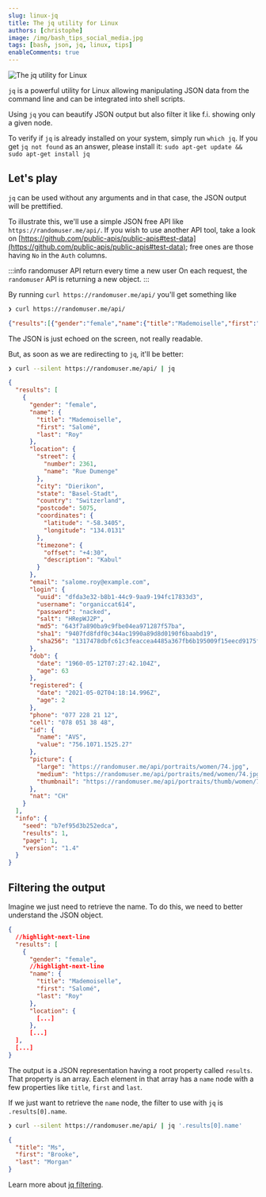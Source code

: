 ```yaml
---
slug: linux-jq
title: The jq utility for Linux
authors: [christophe]
image: /img/bash_tips_social_media.jpg
tags: [bash, json, jq, linux, tips]
enableComments: true
---
```

<!-- cspell:ignore Salomé -->
![The jq utility for Linux](/img/bash_tips_header.jpg)

`jq` is a powerful utility for Linux allowing manipulating JSON data from the command line and can be integrated into shell scripts.

Using `jq` you can beautify JSON output but also filter it like f.i. showing only a given node.

<!-- truncate -->

To verify if `jq` is already installed on your system, simply run `which jq`. If you get `jq not found` as an answer, please install it: `sudo apt-get update && sudo apt-get install jq`

## Let's play

`jq` can be used without any arguments and in that case, the JSON output will be prettified.

To illustrate this, we'll use a simple JSON free API like `https://randomuser.me/api/`. If you wish to use another API tool, take a look on [https://github.com/public-apis/public-apis#test-data](https://github.com/public-apis/public-apis#test-data); free ones are those having `No` in the `Auth` columns.

:::info randomuser API return every time a new user
On each request, the `randomuser` API is returning a new object.
:::

By running `curl https://randomuser.me/api/` you'll get something like

```bash
❯ curl https://randomuser.me/api/
```

<!-- cspell:disable -->
```json
{"results":[{"gender":"female","name":{"title":"Mademoiselle","first":"Milena","last":"Martin"},"location":{"street":{"number":9831,"name":"Rue de L'Abbé-Migne"},"city":"Lengnau (Ag)","state":"Basel-Landschaft","country":"Switzerland","postcode":3789,"coordinates":{"latitude":"-60.0739","longitude":"135.1462"},"timezone":{"offset":"+7:00","description":"Bangkok, Hanoi, Jakarta"}},"email":"milena.martin@example.com","login":{"uuid":"bafdf972-4183-484a-903a-84f2654f0fec","username":"purpleleopard344","password":"cameron","salt":"gGoFrP1a","md5":"af359ca6697c3ac68f4c190583544619","sha1":"19033bc1630d96bba29726823ef91f53800e67d1","sha256":"cac6a35f5135f14707b8b3ec48617f23b4105b1c5e33a2b64597e7a0c7c891a0"},"dob":{"date":"1998-10-10T02:42:04.525Z","age":25},"registered":{"date":"2005-05-01T01:26:36.354Z","age":18},"phone":"079 098 73 86","cell":"077 411 83 18","id":{"name":"AVS","value":"756.9632.2579.59"},"picture":{"large":"https://randomuser.me/api/portraits/women/37.jpg","medium":"https://randomuser.me/api/portraits/med/women/37.jpg","thumbnail":"https://randomuser.me/api/portraits/thumb/women/37.jpg"},"nat":"CH"}],"info":{"seed":"213f93e3e854d33c","results":1,"page":1,"version":"1.4"}}
```
<!-- cspell:enable -->

The JSON is just echoed on the screen, not really readable.

But, as soon as we are redirecting to `jq`, it'll be better:

```bash
❯ curl --silent https://randomuser.me/api/ | jq
```

<!-- cspell:disable -->
```json
{
  "results": [
    {
      "gender": "female",
      "name": {
        "title": "Mademoiselle",
        "first": "Salomé",
        "last": "Roy"
      },
      "location": {
        "street": {
          "number": 2361,
          "name": "Rue Dumenge"
        },
        "city": "Dierikon",
        "state": "Basel-Stadt",
        "country": "Switzerland",
        "postcode": 5075,
        "coordinates": {
          "latitude": "-58.3405",
          "longitude": "134.0131"
        },
        "timezone": {
          "offset": "+4:30",
          "description": "Kabul"
        }
      },
      "email": "salome.roy@example.com",
      "login": {
        "uuid": "dfda3e32-b8b1-44c9-9aa9-194fc17833d3",
        "username": "organiccat614",
        "password": "nacked",
        "salt": "HRepWJ2P",
        "md5": "643f7a890ba9c9fbe04ea971287f57ba",
        "sha1": "9407fd8fdf0c344ac1990a89d8d0190f6baabd19",
        "sha256": "1317478dbfc61c3feaccea4485a367fb6b195009f15eecd9175f2d1a9215d5df"
      },
      "dob": {
        "date": "1960-05-12T07:27:42.104Z",
        "age": 63
      },
      "registered": {
        "date": "2021-05-02T04:18:14.996Z",
        "age": 2
      },
      "phone": "077 228 21 12",
      "cell": "078 051 38 48",
      "id": {
        "name": "AVS",
        "value": "756.1071.1525.27"
      },
      "picture": {
        "large": "https://randomuser.me/api/portraits/women/74.jpg",
        "medium": "https://randomuser.me/api/portraits/med/women/74.jpg",
        "thumbnail": "https://randomuser.me/api/portraits/thumb/women/74.jpg"
      },
      "nat": "CH"
    }
  ],
  "info": {
    "seed": "b7ef95d3b252edca",
    "results": 1,
    "page": 1,
    "version": "1.4"
  }
}
```
<!-- cspell:enable -->

## Filtering the output

Imagine we just need to retrieve the name. To do this, we need to better understand the JSON object.

```json
{
  //highlight-next-line
  "results": [
    {
      "gender": "female",
      //highlight-next-line
      "name": {
        "title": "Mademoiselle",
        "first": "Salomé",
        "last": "Roy"
      },
      "location": {
        [...]
      },
      [...]
  ],
  [...]
}
```

The output is a JSON representation having a root property called `results`. That property is an array. Each element in that array has a `name` node with a few properties like `title`, `first` and `last`.

If we just want to retrieve the `name` node, the filter to use with `jq` is `.results[0].name`.

```bash
❯ curl --silent https://randomuser.me/api/ | jq '.results[0].name'
```

```json
{
  "title": "Ms",
  "first": "Brooke",
  "last": "Morgan"
}
```

Learn more about [jq filtering](https://jqlang.github.io/jq/tutorial/).
